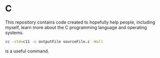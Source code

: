 # C

This repository contains code created to hopefully help people, including myself, learn more about the C programming language and operating systems.

```bash
cc -std=c11 -o outputFile sourceFile.c -Wall
```

is a useful command.